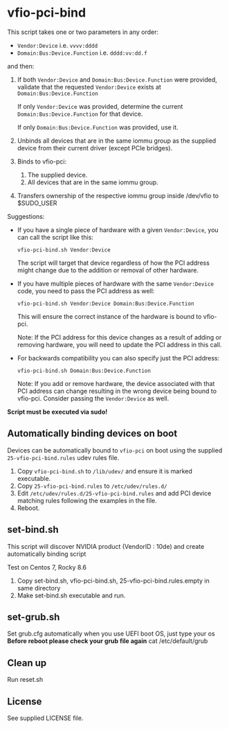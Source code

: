 # vfio-pci-bind

This script takes one or two parameters in any order:

- `Vendor:Device` i.e. `vvvv:dddd`
- `Domain:Bus:Device.Function` i.e. `dddd:vv:dd.f`

and then:

1. If both `Vendor:Device` and `Domain:Bus:Device.Function` were provided, validate that the requested `Vendor:Device` exists at `Domain:Bus:Device.Function`

   If only `Vendor:Device` was provided, determine the current `Domain:Bus:Device.Function` for that device.

   If only `Domain:Bus:Device.Function` was provided, use it.

2. Unbinds all devices that are in the same iommu group as the supplied device from their current driver (except PCIe bridges).

3. Binds to vfio-pci:

   1. The supplied device.
   2. All devices that are in the same iommu group.

4. Transfers ownership of the respective iommu group inside /dev/vfio to \$SUDO_USER

Suggestions:

- If you have a single piece of hardware with a given `Vendor:Device`, you can call the script like this:

  `vfio-pci-bind.sh Vendor:Device`

  The script will target that device regardless of how the PCI address might change due to the addition or removal of other hardware.

- If you have multiple pieces of hardware with the same `Vendor:Device` code, you need to pass the PCI address as well:

  `vfio-pci-bind.sh Vendor:Device Domain:Bus:Device.Function`

  This will ensure the correct instance of the hardware is bound to vfio-pci.

  Note: If the PCI address for this device changes as a result of adding or removing hardware, you will need to update the PCI address in this call.

- For backwards compatibility you can also specify just the PCI address:

  `vfio-pci-bind.sh Domain:Bus:Device.Function`

  Note: If you add or remove hardware, the device associated with that PCI address can change resulting in the wrong device being bound to vfio-pci. Consider passing the `Vendor:Device` as well.

**Script must be executed via sudo!**

## Automatically binding devices on boot

Devices can be automatically bound to `vfio-pci` on boot using the supplied `25-vfio-pci-bind.rules` udev rules file.
1. Copy `vfio-pci-bind.sh` to `/lib/udev/` and ensure it is marked executable.
2. Copy `25-vfio-pci-bind.rules` to `/etc/udev/rules.d/`
3. Edit `/etc/udev/rules.d/25-vfio-pci-bind.rules` and add PCI device matching rules following the examples in the file.
4. Reboot.

## set-bind.sh

This script will discover NVIDIA product (VendorID : 10de) and create automatically binding script

Test on Centos 7, Rocky 8.6

1. Copy set-bind.sh, vfio-pci-bind.sh, 25-vfio-pci-bind.rules.empty in same directory
2. Make set-bind.sh executable and run.

## set-grub.sh

Set grub.cfg automatically when you use UEFI boot OS, just type your os
**Before reboot please check your grub file again**
cat /etc/default/grub

## Clean up

Run reset.sh

## License

See supplied LICENSE file.
